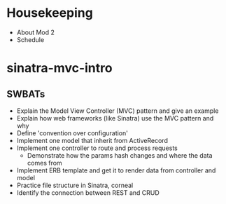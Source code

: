 # Housekeeping
- About Mod 2
- Schedule

# sinatra-mvc-intro

## SWBATs

* Explain the Model View Controller \(MVC\) pattern and give an example
* Explain how web frameworks \(like Sinatra\) use the MVC pattern and why
* Define 'convention over configuration'
* Implement one model that inherit from ActiveRecord
* Implement one controller to route and process requests
  * Demonstrate how the params hash changes and where the data comes from
* Implement ERB template and get it to render data from controller and model
* Practice file structure in Sinatra, corneal
* Identify the connection between REST and CRUD